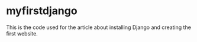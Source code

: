 # myfirstdjango

This is the code used for the article about installing Django and creating the first website.
